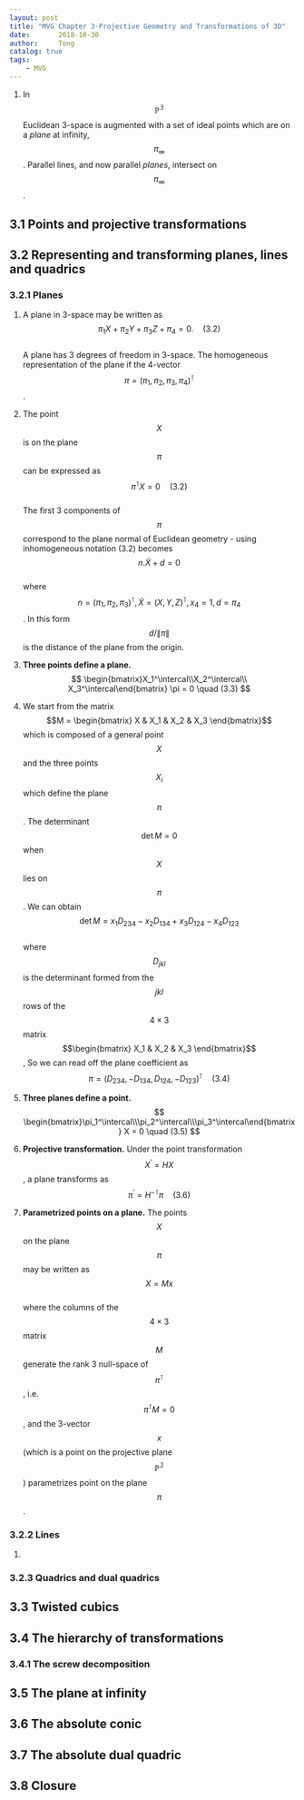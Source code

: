```yaml
---
layout: post
title: "MVG Chapter 3-Projective Geometry and Transformations of 3D"
date:       2018-10-30
author:     Tong
catalog: true
tags:
    - MVG
---
```


1. In $$\mathbb{P^3}$$ Euclidean 3-space is augmented with a set of ideal points which are on a _plane_ at infinity, $$\pi_\infty$$. Parallel lines, and now parallel _planes_, intersect on $$\pi_\infty$$.

## 3.1 Points and projective transformations

## 3.2 Representing and transforming planes, lines and quadrics

### 3.2.1 Planes

1. A plane in 3-space may be written as <br>
$$
\pi_1 X + \pi_2 Y + \pi_3 Z + \pi_4 = 0.       \quad  (3.2)
$$
<br> A plane has 3 degrees of freedom in 3-space. The homogeneous representation of the plane if the 4-vector $$\pi = (\pi_1,\pi_2,\pi_3,\pi_4)^\intercal$$.

2. The point $$X$$ is on the plane $$\pi$$ can be expressed as <br>
$$
\pi^\intercal X = 0  \quad (3.2)
$$
<br> The first 3 components of $$\pi$$ correspond to the plane normal of Euclidean geometry - using inhomogeneous notation (3.2) becomes <br>
$$
n.\tilde{X} + d = 0
$$
<br> where $$n = (\pi_1,\pi_2,\pi_3)^\intercal, \tilde{X} = (X,Y,Z)^\intercal, x_4 = 1, d = \pi_4$$. In this form $$d/\left \| \pi \right \|$$ is the distance of the plane from the origin.

3. __Three points define a plane.__ <br>
$$
\begin{bmatrix}X_1^\intercal\\X_2^\intercal\\ X_3^\intercal\end{bmatrix} \pi = 0  \quad (3.3)
$$

4. We start from the matrix $$M = \begin{bmatrix} X & X_1 & X_2 & X_3 \end{bmatrix}$$ which is composed of a general point $$X$$ and the three points $$X_i$$ which define the plane $$\pi$$. The determinant $$\det M = 0$$ when $$X$$ lies on $$\pi$$. We can obtain <br>
$$
\det M = x_1 D_{234} - x_2 D_{134} + x_3 D_{124} -x_4 D_{123}
$$
<br> where $$D_{jkl}$$ is the determinant formed from the $$jkl$$ rows of the $$ 4 \times 3 $$ matrix $$\begin{bmatrix} X_1 & X_2 & X_3 \end{bmatrix}$$, So we can read off the plane coefficient as <br>
$$
\pi = (D_{234},-D_{134},D_{124},-D_{123})^\intercal     \quad (3.4)
$$

5. __Three planes define a point.__ <br>
$$
\begin{bmatrix}\pi_1^\intercal\\\pi_2^\intercal\\\pi_3^\intercal\end{bmatrix} X = 0  \quad (3.5)
$$

6. __Projective transformation.__ Under the point transformation $$X^\prime = HX$$, a plane transforms as <br>
$$
\pi^\prime = H^{-\intercal} \pi   \quad (3.6)
$$

7. __Parametrized points on a plane.__ The points $$X$$ on the plane $$\pi$$ may be written as <br>
$$
X = Mx
$$
<br> where the columns of the $$4 \times 3$$ matrix $$M$$ generate the rank 3 null-space of $$\pi^\intercal$$, i.e. $$\pi^\intercal M = 0$$, and the 3-vector $$x$$ (which is a point on the projective plane $$\mathbb{P^2}$$) parametrizes point on the plane $$\pi$$.


### 3.2.2 Lines

1. 

### 3.2.3 Quadrics and dual quadrics

## 3.3 Twisted cubics

## 3.4 The hierarchy of transformations

### 3.4.1 The screw decomposition

## 3.5 The plane at infinity

## 3.6 The absolute conic

## 3.7 The absolute dual quadric

## 3.8 Closure




[youtube-tensors]: https://www.youtube.com/playlist?list=PLJHszsWbB6hrkmmq57lX8BV-o-YIOFsiG





























